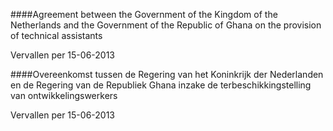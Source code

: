 <meta http-equiv='Content-Type' content='text/html; charset=utf-8' />


####Agreement between the Government of the Kingdom of the Netherlands and the Government of the Republic of Ghana on the provision of technical assistants

Vervallen per 15-06-2013 

####Overeenkomst tussen de Regering van het Koninkrijk der Nederlanden en de Regering van de Republiek Ghana inzake de terbeschikkingstelling van ontwikkelingswerkers

Vervallen per 15-06-2013 

